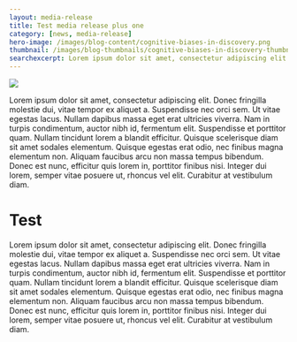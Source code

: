 ```yaml
---
layout: media-release
title: Test media release plus one
category: [news, media-release]
hero-image: /images/blog-content/cognitive-biases-in-discovery.png
thumbnail: /images/blog-thumbnails/cognitive-biases-in-discovery-thumbnail.png
searchexcerpt: Lorem ipsum dolor sit amet, consectetur adipiscing elit.
---
```


![ ](https://www.dto.gov.au/images/blog-content/cognitive-biases-in-discovery.png)

Lorem ipsum dolor sit amet, consectetur adipiscing elit. Donec fringilla molestie dui, vitae tempor ex aliquet a. Suspendisse nec orci sem. Ut vitae egestas lacus. Nullam dapibus massa eget erat ultricies viverra. Nam in turpis condimentum, auctor nibh id, fermentum elit. Suspendisse et porttitor quam. Nullam tincidunt lorem a blandit efficitur. Quisque scelerisque diam sit amet sodales elementum. Quisque egestas erat odio, nec finibus magna elementum non. Aliquam faucibus arcu non massa tempus bibendum. Donec est nunc, efficitur quis lorem in, porttitor finibus nisi. Integer dui lorem, semper vitae posuere ut, rhoncus vel elit. Curabitur at vestibulum diam.

# Test

Lorem ipsum dolor sit amet, consectetur adipiscing elit. Donec fringilla molestie dui, vitae tempor ex aliquet a. Suspendisse nec orci sem. Ut vitae egestas lacus. Nullam dapibus massa eget erat ultricies viverra. Nam in turpis condimentum, auctor nibh id, fermentum elit. Suspendisse et porttitor quam. Nullam tincidunt lorem a blandit efficitur. Quisque scelerisque diam sit amet sodales elementum. Quisque egestas erat odio, nec finibus magna elementum non. Aliquam faucibus arcu non massa tempus bibendum. Donec est nunc, efficitur quis lorem in, porttitor finibus nisi. Integer dui lorem, semper vitae posuere ut, rhoncus vel elit. Curabitur at vestibulum diam.
